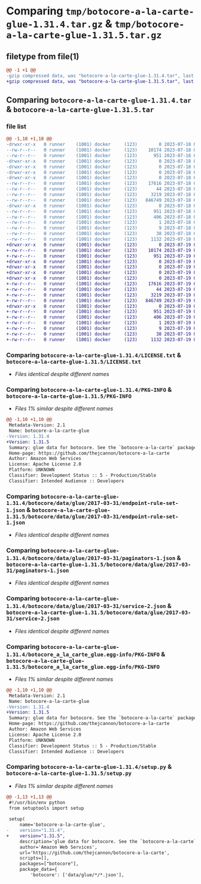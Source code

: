 # Comparing `tmp/botocore-a-la-carte-glue-1.31.4.tar.gz` & `tmp/botocore-a-la-carte-glue-1.31.5.tar.gz`

## filetype from file(1)

```diff
@@ -1 +1 @@
-gzip compressed data, was "botocore-a-la-carte-glue-1.31.4.tar", last modified: Tue Jul 18 01:55:07 2023, max compression
+gzip compressed data, was "botocore-a-la-carte-glue-1.31.5.tar", last modified: Wed Jul 19 02:43:48 2023, max compression
```

## Comparing `botocore-a-la-carte-glue-1.31.4.tar` & `botocore-a-la-carte-glue-1.31.5.tar`

### file list

```diff
@@ -1,18 +1,18 @@
-drwxr-xr-x   0 runner    (1001) docker     (123)        0 2023-07-18 01:55:07.108212 botocore-a-la-carte-glue-1.31.4/
--rw-r--r--   0 runner    (1001) docker     (123)    10174 2023-07-18 01:55:06.000000 botocore-a-la-carte-glue-1.31.4/LICENSE.txt
--rw-r--r--   0 runner    (1001) docker     (123)      951 2023-07-18 01:55:07.108212 botocore-a-la-carte-glue-1.31.4/PKG-INFO
-drwxr-xr-x   0 runner    (1001) docker     (123)        0 2023-07-18 01:55:07.108212 botocore-a-la-carte-glue-1.31.4/botocore/
-drwxr-xr-x   0 runner    (1001) docker     (123)        0 2023-07-18 01:55:07.108212 botocore-a-la-carte-glue-1.31.4/botocore/data/
-drwxr-xr-x   0 runner    (1001) docker     (123)        0 2023-07-18 01:55:07.108212 botocore-a-la-carte-glue-1.31.4/botocore/data/glue/
-drwxr-xr-x   0 runner    (1001) docker     (123)        0 2023-07-18 01:55:07.108212 botocore-a-la-carte-glue-1.31.4/botocore/data/glue/2017-03-31/
--rw-r--r--   0 runner    (1001) docker     (123)    17616 2023-07-18 01:54:50.000000 botocore-a-la-carte-glue-1.31.4/botocore/data/glue/2017-03-31/endpoint-rule-set-1.json
--rw-r--r--   0 runner    (1001) docker     (123)       44 2023-07-18 01:54:50.000000 botocore-a-la-carte-glue-1.31.4/botocore/data/glue/2017-03-31/examples-1.json
--rw-r--r--   0 runner    (1001) docker     (123)     3219 2023-07-18 01:54:50.000000 botocore-a-la-carte-glue-1.31.4/botocore/data/glue/2017-03-31/paginators-1.json
--rw-r--r--   0 runner    (1001) docker     (123)   846749 2023-07-18 01:54:50.000000 botocore-a-la-carte-glue-1.31.4/botocore/data/glue/2017-03-31/service-2.json
-drwxr-xr-x   0 runner    (1001) docker     (123)        0 2023-07-18 01:55:07.108212 botocore-a-la-carte-glue-1.31.4/botocore_a_la_carte_glue.egg-info/
--rw-r--r--   0 runner    (1001) docker     (123)      951 2023-07-18 01:55:07.000000 botocore-a-la-carte-glue-1.31.4/botocore_a_la_carte_glue.egg-info/PKG-INFO
--rw-r--r--   0 runner    (1001) docker     (123)      406 2023-07-18 01:55:07.000000 botocore-a-la-carte-glue-1.31.4/botocore_a_la_carte_glue.egg-info/SOURCES.txt
--rw-r--r--   0 runner    (1001) docker     (123)        1 2023-07-18 01:55:07.000000 botocore-a-la-carte-glue-1.31.4/botocore_a_la_carte_glue.egg-info/dependency_links.txt
--rw-r--r--   0 runner    (1001) docker     (123)        9 2023-07-18 01:55:07.000000 botocore-a-la-carte-glue-1.31.4/botocore_a_la_carte_glue.egg-info/top_level.txt
--rw-r--r--   0 runner    (1001) docker     (123)       38 2023-07-18 01:55:07.108212 botocore-a-la-carte-glue-1.31.4/setup.cfg
--rw-r--r--   0 runner    (1001) docker     (123)     1132 2023-07-18 01:55:06.000000 botocore-a-la-carte-glue-1.31.4/setup.py
+drwxr-xr-x   0 runner    (1001) docker     (123)        0 2023-07-19 02:43:48.627521 botocore-a-la-carte-glue-1.31.5/
+-rw-r--r--   0 runner    (1001) docker     (123)    10174 2023-07-19 02:43:48.000000 botocore-a-la-carte-glue-1.31.5/LICENSE.txt
+-rw-r--r--   0 runner    (1001) docker     (123)      951 2023-07-19 02:43:48.627521 botocore-a-la-carte-glue-1.31.5/PKG-INFO
+drwxr-xr-x   0 runner    (1001) docker     (123)        0 2023-07-19 02:43:48.623521 botocore-a-la-carte-glue-1.31.5/botocore/
+drwxr-xr-x   0 runner    (1001) docker     (123)        0 2023-07-19 02:43:48.623521 botocore-a-la-carte-glue-1.31.5/botocore/data/
+drwxr-xr-x   0 runner    (1001) docker     (123)        0 2023-07-19 02:43:48.623521 botocore-a-la-carte-glue-1.31.5/botocore/data/glue/
+drwxr-xr-x   0 runner    (1001) docker     (123)        0 2023-07-19 02:43:48.623521 botocore-a-la-carte-glue-1.31.5/botocore/data/glue/2017-03-31/
+-rw-r--r--   0 runner    (1001) docker     (123)    17616 2023-07-19 02:43:32.000000 botocore-a-la-carte-glue-1.31.5/botocore/data/glue/2017-03-31/endpoint-rule-set-1.json
+-rw-r--r--   0 runner    (1001) docker     (123)       44 2023-07-19 02:43:32.000000 botocore-a-la-carte-glue-1.31.5/botocore/data/glue/2017-03-31/examples-1.json
+-rw-r--r--   0 runner    (1001) docker     (123)     3219 2023-07-19 02:43:32.000000 botocore-a-la-carte-glue-1.31.5/botocore/data/glue/2017-03-31/paginators-1.json
+-rw-r--r--   0 runner    (1001) docker     (123)   846749 2023-07-19 02:43:32.000000 botocore-a-la-carte-glue-1.31.5/botocore/data/glue/2017-03-31/service-2.json
+drwxr-xr-x   0 runner    (1001) docker     (123)        0 2023-07-19 02:43:48.627521 botocore-a-la-carte-glue-1.31.5/botocore_a_la_carte_glue.egg-info/
+-rw-r--r--   0 runner    (1001) docker     (123)      951 2023-07-19 02:43:48.000000 botocore-a-la-carte-glue-1.31.5/botocore_a_la_carte_glue.egg-info/PKG-INFO
+-rw-r--r--   0 runner    (1001) docker     (123)      406 2023-07-19 02:43:48.000000 botocore-a-la-carte-glue-1.31.5/botocore_a_la_carte_glue.egg-info/SOURCES.txt
+-rw-r--r--   0 runner    (1001) docker     (123)        1 2023-07-19 02:43:48.000000 botocore-a-la-carte-glue-1.31.5/botocore_a_la_carte_glue.egg-info/dependency_links.txt
+-rw-r--r--   0 runner    (1001) docker     (123)        9 2023-07-19 02:43:48.000000 botocore-a-la-carte-glue-1.31.5/botocore_a_la_carte_glue.egg-info/top_level.txt
+-rw-r--r--   0 runner    (1001) docker     (123)       38 2023-07-19 02:43:48.627521 botocore-a-la-carte-glue-1.31.5/setup.cfg
+-rw-r--r--   0 runner    (1001) docker     (123)     1132 2023-07-19 02:43:48.000000 botocore-a-la-carte-glue-1.31.5/setup.py
```

### Comparing `botocore-a-la-carte-glue-1.31.4/LICENSE.txt` & `botocore-a-la-carte-glue-1.31.5/LICENSE.txt`

 * *Files identical despite different names*

### Comparing `botocore-a-la-carte-glue-1.31.4/PKG-INFO` & `botocore-a-la-carte-glue-1.31.5/PKG-INFO`

 * *Files 1% similar despite different names*

```diff
@@ -1,10 +1,10 @@
 Metadata-Version: 2.1
 Name: botocore-a-la-carte-glue
-Version: 1.31.4
+Version: 1.31.5
 Summary: glue data for botocore. See the `botocore-a-la-carte` package for more info.
 Home-page: https://github.com/thejcannon/botocore-a-la-carte
 Author: Amazon Web Services
 License: Apache License 2.0
 Platform: UNKNOWN
 Classifier: Development Status :: 5 - Production/Stable
 Classifier: Intended Audience :: Developers
```

### Comparing `botocore-a-la-carte-glue-1.31.4/botocore/data/glue/2017-03-31/endpoint-rule-set-1.json` & `botocore-a-la-carte-glue-1.31.5/botocore/data/glue/2017-03-31/endpoint-rule-set-1.json`

 * *Files identical despite different names*

### Comparing `botocore-a-la-carte-glue-1.31.4/botocore/data/glue/2017-03-31/paginators-1.json` & `botocore-a-la-carte-glue-1.31.5/botocore/data/glue/2017-03-31/paginators-1.json`

 * *Files identical despite different names*

### Comparing `botocore-a-la-carte-glue-1.31.4/botocore/data/glue/2017-03-31/service-2.json` & `botocore-a-la-carte-glue-1.31.5/botocore/data/glue/2017-03-31/service-2.json`

 * *Files identical despite different names*

### Comparing `botocore-a-la-carte-glue-1.31.4/botocore_a_la_carte_glue.egg-info/PKG-INFO` & `botocore-a-la-carte-glue-1.31.5/botocore_a_la_carte_glue.egg-info/PKG-INFO`

 * *Files 1% similar despite different names*

```diff
@@ -1,10 +1,10 @@
 Metadata-Version: 2.1
 Name: botocore-a-la-carte-glue
-Version: 1.31.4
+Version: 1.31.5
 Summary: glue data for botocore. See the `botocore-a-la-carte` package for more info.
 Home-page: https://github.com/thejcannon/botocore-a-la-carte
 Author: Amazon Web Services
 License: Apache License 2.0
 Platform: UNKNOWN
 Classifier: Development Status :: 5 - Production/Stable
 Classifier: Intended Audience :: Developers
```

### Comparing `botocore-a-la-carte-glue-1.31.4/setup.py` & `botocore-a-la-carte-glue-1.31.5/setup.py`

 * *Files 1% similar despite different names*

```diff
@@ -1,13 +1,13 @@
 #!/usr/bin/env python
 from setuptools import setup
 
 setup(
     name='botocore-a-la-carte-glue',
-    version="1.31.4",
+    version="1.31.5",
     description='glue data for botocore. See the `botocore-a-la-carte` package for more info.',
     author='Amazon Web Services',
     url='https://github.com/thejcannon/botocore-a-la-carte',
     scripts=[],
     packages=["botocore"],
     package_data={
         'botocore': ['data/glue/*/*.json'],
```

